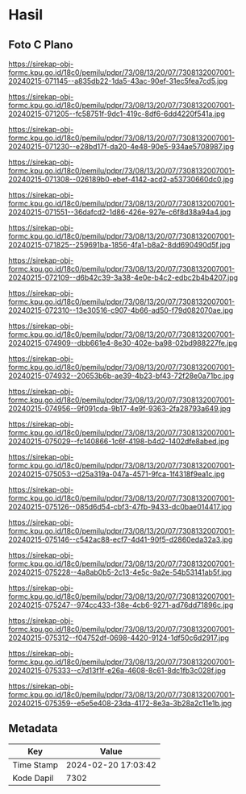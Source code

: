 # Hasil

## Foto C Plano

https://sirekap-obj-formc.kpu.go.id/18c0/pemilu/pdpr/73/08/13/20/07/7308132007001-20240215-071145--a835db22-1da5-43ac-90ef-31ec5fea7cd5.jpg

https://sirekap-obj-formc.kpu.go.id/18c0/pemilu/pdpr/73/08/13/20/07/7308132007001-20240215-071205--fc58751f-9dc1-419c-8df6-6dd4220f541a.jpg

https://sirekap-obj-formc.kpu.go.id/18c0/pemilu/pdpr/73/08/13/20/07/7308132007001-20240215-071230--e28bd17f-da20-4e48-90e5-934ae5708987.jpg

https://sirekap-obj-formc.kpu.go.id/18c0/pemilu/pdpr/73/08/13/20/07/7308132007001-20240215-071308--026189b0-ebef-4142-acd2-a53730660dc0.jpg

https://sirekap-obj-formc.kpu.go.id/18c0/pemilu/pdpr/73/08/13/20/07/7308132007001-20240215-071551--36dafcd2-1d86-426e-927e-c6f8d38a94a4.jpg

https://sirekap-obj-formc.kpu.go.id/18c0/pemilu/pdpr/73/08/13/20/07/7308132007001-20240215-071825--259691ba-1856-4fa1-b8a2-8dd690490d5f.jpg

https://sirekap-obj-formc.kpu.go.id/18c0/pemilu/pdpr/73/08/13/20/07/7308132007001-20240215-072109--d6b42c39-3a38-4e0e-b4c2-edbc2b4b4207.jpg

https://sirekap-obj-formc.kpu.go.id/18c0/pemilu/pdpr/73/08/13/20/07/7308132007001-20240215-072310--13e30516-c907-4b66-ad50-f79d082070ae.jpg

https://sirekap-obj-formc.kpu.go.id/18c0/pemilu/pdpr/73/08/13/20/07/7308132007001-20240215-074909--dbb661e4-8e30-402e-ba98-02bd988227fe.jpg

https://sirekap-obj-formc.kpu.go.id/18c0/pemilu/pdpr/73/08/13/20/07/7308132007001-20240215-074932--20653b6b-ae39-4b23-bf43-72f28e0a71bc.jpg

https://sirekap-obj-formc.kpu.go.id/18c0/pemilu/pdpr/73/08/13/20/07/7308132007001-20240215-074956--9f091cda-9b17-4e9f-9363-2fa28793a649.jpg

https://sirekap-obj-formc.kpu.go.id/18c0/pemilu/pdpr/73/08/13/20/07/7308132007001-20240215-075029--fc140866-1c6f-4198-b4d2-1402dfe8abed.jpg

https://sirekap-obj-formc.kpu.go.id/18c0/pemilu/pdpr/73/08/13/20/07/7308132007001-20240215-075053--d25a319a-047a-4571-9fca-1f4318f9ea1c.jpg

https://sirekap-obj-formc.kpu.go.id/18c0/pemilu/pdpr/73/08/13/20/07/7308132007001-20240215-075126--085d6d54-cbf3-47fb-9433-dc0bae014417.jpg

https://sirekap-obj-formc.kpu.go.id/18c0/pemilu/pdpr/73/08/13/20/07/7308132007001-20240215-075146--c542ac88-ecf7-4d41-90f5-d2860eda32a3.jpg

https://sirekap-obj-formc.kpu.go.id/18c0/pemilu/pdpr/73/08/13/20/07/7308132007001-20240215-075228--4a8ab0b5-2c13-4e5c-9a2e-54b53141ab5f.jpg

https://sirekap-obj-formc.kpu.go.id/18c0/pemilu/pdpr/73/08/13/20/07/7308132007001-20240215-075247--974cc433-f38e-4cb6-9271-ad76dd71896c.jpg

https://sirekap-obj-formc.kpu.go.id/18c0/pemilu/pdpr/73/08/13/20/07/7308132007001-20240215-075312--f04752df-0698-4420-9124-1df50c6d2917.jpg

https://sirekap-obj-formc.kpu.go.id/18c0/pemilu/pdpr/73/08/13/20/07/7308132007001-20240215-075333--c7d13f1f-e26a-4608-8c61-8dc1fb3c028f.jpg

https://sirekap-obj-formc.kpu.go.id/18c0/pemilu/pdpr/73/08/13/20/07/7308132007001-20240215-075359--e5e5e408-23da-4172-8e3a-3b28a2c11e1b.jpg


## Metadata

| Key        | Value               |
| ---------- | ------------------- |
| Time Stamp | 2024-02-20 17:03:42 |
| Kode Dapil | 7302                |



